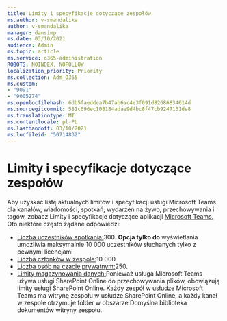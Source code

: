```yaml
---
title: Limity i specyfikacje dotyczące zespołów
ms.author: v-smandalika
author: v-smandalika
manager: dansimp
ms.date: 03/10/2021
audience: Admin
ms.topic: article
ms.service: o365-administration
ROBOTS: NOINDEX, NOFOLLOW
localization_priority: Priority
ms.collection: Adm_O365
ms.custom:
- "9091"
- "9005274"
ms.openlocfilehash: 6db5faeddea7b47ab6ac4e3f091d82686834614d
ms.sourcegitcommit: 581c696ec108184adae9d4bc8f47cb9247131de8
ms.translationtype: MT
ms.contentlocale: pl-PL
ms.lasthandoff: 03/10/2021
ms.locfileid: "50714832"
---
```

# <a name="teams-limits-and-specifications"></a>Limity i specyfikacje dotyczące zespołów

Aby uzyskać listę aktualnych limitów i specyfikacji usługi Microsoft Teams dla kanałów, wiadomości, spotkań, wydarzeń na żywo, przechowywania i tagów, zobacz Limity i specyfikacje dotyczące aplikacji [Microsoft Teams.](https://docs.microsoft.com/microsoftteams/limits-specifications-teams) Oto niektóre często żądane odpowiedzi:

- [Liczba uczestników spotkania:](https://docs.microsoft.com/microsoftteams/limits-specifications-teams#meetings-and-calls)300. **Opcja tylko do** wyświetlania umożliwia maksymalnie 10 000 uczestników słuchanych tylko z pewnymi licencjami
- [Liczba członków w zespole:](https://docs.microsoft.com/microsoftteams/limits-specifications-teams#teams-and-channels)10 000
- [Liczba osób na czacie prywatnym:](https://docs.microsoft.com/microsoftteams/limits-specifications-teams#chat)250. 
- [Limity magazynowania danych:](https://docs.microsoft.com/microsoftteams/limits-specifications-teams#storage)Ponieważ usługa Microsoft Teams używa usługi SharePoint Online do przechowywania plików, obowiązują limity usługi SharePoint Online. Każdy zespół w usłudze Microsoft Teams ma witrynę zespołu w usłudze SharePoint Online, a każdy kanał w zespole otrzymuje folder w obszarze Domyślna biblioteka dokumentów witryny zespołu.

